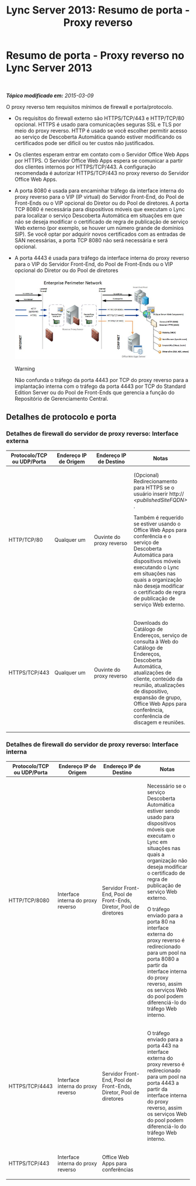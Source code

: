 ﻿---
title: 'Lync Server 2013: Resumo de porta - Proxy reverso'
TOCTitle: Resumo de porta - Proxy reverso
ms:assetid: 59b9ac3c-3e6f-4776-b366-174f0dd1f2eb
ms:mtpsurl: https://technet.microsoft.com/pt-br/library/JJ204932(v=OCS.15)
ms:contentKeyID: 49306809
ms.date: 05/19/2016
mtps_version: v=OCS.15
ms.translationtype: HT
---

# Resumo de porta - Proxy reverso no Lync Server 2013

 

_**Tópico modificado em:** 2015-03-09_

O proxy reverso tem requisitos mínimos de firewall e porta/protocolo.

  - Os requisitos do firewall externo são HTTPS/TCP/443 e HTTP/TCP/80 opcional. HTTPS é usado para comunicações seguras SSL e TLS por meio do proxy reverso. HTTP é usado se você escolher permitir acesso ao serviço de Descoberta Automática quando estiver modificando os certificados pode ser difícil ou ter custos não justificados.

  - Os clientes esperam entrar em contato com o Servidor Office Web Apps por HTTPS. O Servidor Office Web Apps espera se comunicar a partir dos clientes internos por HTTPS/TCP/443. A configuração recomendada é autorizar HTTPS/TCP/443 no proxy reverso do Servidor Office Web Apps.

  - A porta 8080 é usada para encaminhar tráfego da interface interna do proxy reverso para o VIP (IP virtual) do Servidor Front-End, do Pool de Front-Ends ou o VIP opcional do Diretor ou do Pool de diretores. A porta TCP 8080 é necessária para dispositivos móveis que executam o Lync para localizar o serviço Descoberta Automática em situações em que não se deseja modificar o certificado de regra de publicação de serviço Web externo (por exemplo, se houver um número grande de domínios SIP). Se você optar por adquirir novos certificados com as entradas de SAN necessárias, a porta TCP 8080 não será necessária e será opcional.

  - A porta 4443 é usada para tráfego da interface interna do proxy reverso para o VIP do Servidor Front-End, do Pool de Front-Ends ou o VIP opcional do Diretor ou do Pool de diretores
    
    ![Proxy Reverso e Serviços Web Externos](images/JJ204932.13142405-d5c9-45b7-a8b7-a8c89f09c97c(OCS.15).jpg "Proxy Reverso e Serviços Web Externos")  
    

    > [!WARNING]
    > Não confunda o tráfego da porta 4443 por TCP do proxy reverso para a implantação interna com o tráfego da porta 4443 por TCP do Standard Edition Server ou do Pool de Front-Ends que gerencia a função do Repositório de Gerenciamento Central.



## Detalhes de protocolo e porta

### Detalhes de firewall do servidor de proxy reverso: Interface externa

<table>
<colgroup>
<col style="width: 25%" />
<col style="width: 25%" />
<col style="width: 25%" />
<col style="width: 25%" />
</colgroup>
<thead>
<tr class="header">
<th>Protocolo/TCP ou UDP/Porta</th>
<th>Endereço IP de Origem</th>
<th>Endereço IP de Destino</th>
<th>Notas</th>
</tr>
</thead>
<tbody>
<tr class="odd">
<td><p>HTTP/TCP/80</p></td>
<td><p>Qualquer um</p></td>
<td><p>Ouvinte do proxy reverso</p></td>
<td><p>(Opcional) Redirecionamento para HTTPS se o usuário inserir http:// <em>&lt;publishedSiteFQDN&gt;</em> .</p>
<p>Também é requerido se estiver usando o Office Web Apps para conferência e o serviço de Descoberta Automática para dispositivos móveis executando o Lync em situações nas quais a organização não deseja modificar o certificado de regra de publicação de serviço Web externo.</p></td>
</tr>
<tr class="even">
<td><p>HTTPS/TCP/443</p></td>
<td><p>Qualquer um</p></td>
<td><p>Ouvinte do proxy reverso</p></td>
<td><p>Downloads do Catálogo de Endereços, serviço de consulta à Web do Catálogo de Endereços, Descoberta Automática, atualizações de cliente, conteúdo da reunião, atualizações de dispositivo, expansão de grupo, Office Web Apps para conferência, conferência de discagem e reuniões.</p></td>
</tr>
</tbody>
</table>


### Detalhes de firewall do servidor de proxy reverso: Interface interna

<table>
<colgroup>
<col style="width: 25%" />
<col style="width: 25%" />
<col style="width: 25%" />
<col style="width: 25%" />
</colgroup>
<thead>
<tr class="header">
<th>Protocolo/TCP ou UDP/Porta</th>
<th>Endereço IP de Origem</th>
<th>Endereço IP de Destino</th>
<th>Notas</th>
</tr>
</thead>
<tbody>
<tr class="odd">
<td><p>HTTP/TCP/8080</p></td>
<td><p>Interface interna do proxy reverso</p></td>
<td><p>Servidor Front-End, Pool de Front-Ends, Diretor, Pool de diretores</p></td>
<td><p>Necessário se o serviço Descoberta Automática estiver sendo usado para dispositivos móveis que executam o Lync em situações nas quais a organização não deseja modificar o certificado de regra de publicação de serviço Web externo.</p>
<p>O tráfego enviado para a porta 80 na interface externa do proxy reverso é redirecionado para um pool na porta 8080 a partir da interface interna do proxy reverso, assim os serviços Web do pool podem diferenciá-lo do tráfego Web interno.</p></td>
</tr>
<tr class="even">
<td><p>HTTPS/TCP/4443</p></td>
<td><p>Interface interna do proxy reverso</p></td>
<td><p>Servidor Front-End, Pool de Front-Ends, Diretor, Pool de diretores</p></td>
<td><p>O tráfego enviado para a porta 443 na interface externa do proxy reverso é redirecionado para um pool na porta 4443 a partir da interface interna do proxy reverso, assim os serviços Web do pool podem diferenciá-lo do tráfego Web interno.</p></td>
</tr>
<tr class="odd">
<td><p>HTTPS/TCP/443</p></td>
<td><p>Interface interna do proxy reverso</p></td>
<td><p>Office Web Apps para conferências</p></td>
<td><p></p></td>
</tr>
</tbody>
</table>

